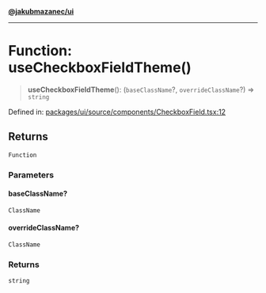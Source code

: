 [**@jakubmazanec/ui**](../README.md)

---

# Function: useCheckboxFieldTheme()

> **useCheckboxFieldTheme**(): (`baseClassName`?, `overrideClassName`?) => `string`

Defined in:
[packages/ui/source/components/CheckboxField.tsx:12](https://github.com/jakubmazanec/tools/blob/0373298af23ca7b778987184cd6fcccd21ae54be/packages/ui/source/components/CheckboxField.tsx#L12)

## Returns

`Function`

### Parameters

#### baseClassName?

`ClassName`

#### overrideClassName?

`ClassName`

### Returns

`string`
